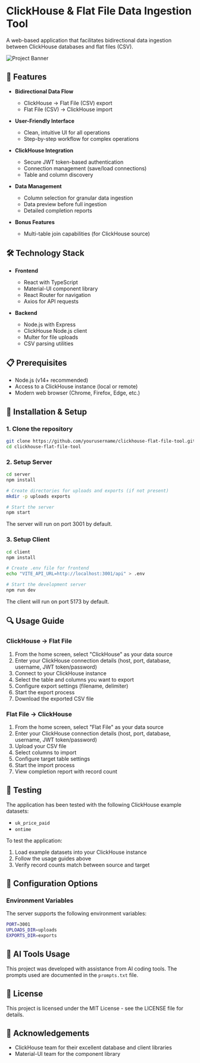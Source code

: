 # ClickHouse & Flat File Data Ingestion Tool

A web-based application that facilitates bidirectional data ingestion between ClickHouse databases and flat files (CSV).

![Project Banner](https://via.placeholder.com/800x200?text=ClickHouse+%26+Flat+File+Ingestion+Tool)

## 🚀 Features

- **Bidirectional Data Flow**

   - ClickHouse → Flat File (CSV) export
   - Flat File (CSV) → ClickHouse import

- **User-Friendly Interface**

   - Clean, intuitive UI for all operations
   - Step-by-step workflow for complex operations

- **ClickHouse Integration**

   - Secure JWT token-based authentication
   - Connection management (save/load connections)
   - Table and column discovery

- **Data Management**

   - Column selection for granular data ingestion
   - Data preview before full ingestion
   - Detailed completion reports

- **Bonus Features**

   - Multi-table join capabilities (for ClickHouse source)

## 🛠️ Technology Stack

- **Frontend**

   - React with TypeScript
   - Material-UI component library
   - React Router for navigation
   - Axios for API requests

- **Backend**

   - Node.js with Express
   - ClickHouse Node.js client
   - Multer for file uploads
   - CSV parsing utilities

## 📋 Prerequisites

- Node.js (v14+ recommended)
- Access to a ClickHouse instance (local or remote)
- Modern web browser (Chrome, Firefox, Edge, etc.)

## 🔧 Installation & Setup

### 1. Clone the repository

```bash
git clone https://github.com/yourusername/clickhouse-flat-file-tool.git
cd clickhouse-flat-file-tool
```

### 2. Setup Server

```bash
cd server
npm install

# Create directories for uploads and exports (if not present)
mkdir -p uploads exports

# Start the server
npm start
```

The server will run on port 3001 by default.

### 3. Setup Client

```bash
cd client
npm install

# Create .env file for frontend
echo "VITE_API_URL=http://localhost:3001/api" > .env

# Start the development server
npm run dev
```

The client will run on port 5173 by default.

## 🔍 Usage Guide

### ClickHouse → Flat File

1. From the home screen, select "ClickHouse" as your data source
2. Enter your ClickHouse connection details (host, port, database, username, JWT token/password)
3. Connect to your ClickHouse instance
4. Select the table and columns you want to export
5. Configure export settings (filename, delimiter)
6. Start the export process
7. Download the exported CSV file

### Flat File → ClickHouse

1. From the home screen, select "Flat File" as your data source
2. Enter your ClickHouse connection details (host, port, database, username, JWT token/password)
3. Upload your CSV file
4. Select columns to import
5. Configure target table settings
6. Start the import process
7. View completion report with record count

## 🧪 Testing

The application has been tested with the following ClickHouse example datasets:

- `uk_price_paid`
- `ontime`

To test the application:

1. Load example datasets into your ClickHouse instance
2. Follow the usage guides above
3. Verify record counts match between source and target

## 📝 Configuration Options

### Environment Variables

The server supports the following environment variables:

```sh
PORT=3001
UPLOADS_DIR=uploads
EXPORTS_DIR=exports
```

## 🤖 AI Tools Usage

This project was developed with assistance from AI coding tools. The prompts used are documented in the `prompts.txt` file.

## 📄 License

This project is licensed under the MIT License - see the LICENSE file for details.

## 🙏 Acknowledgements

- ClickHouse team for their excellent database and client libraries
- Material-UI team for the component library
